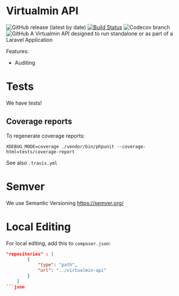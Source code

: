 # Virtualmin API
![GitHub release (latest by date)](https://img.shields.io/github/v/release/fintech-systems/virtualmin-api) [![Build Status](https://app.travis-ci.com/fintech-systems/virtualmin-api.svg?branch=main)](https://app.travis-ci.com/fintech-systems/virtualmin-api) ![Codecov branch](https://img.shields.io/codecov/c/github/fintech-systems/virtualmin-api/main) ![GitHub](https://img.shields.io/github/license/fintech-systems/virtualmin-api)
A Virtualmin API designed to run standalone or as part of a Laravel Application

Features:

- Auditing

# Tests

We have tests!

## Coverage reports

To regenerate coverage reports:

`XDEBUG_MODE=coverage ./vendor/bin/phpunit --coverage-html=tests/coverage-report`

See also `.travis.yml`

# Semver

We use Semantic Versioning
https://semver.org/

# Local Editing

For local editing, add this to `composer.json`:

```json
"repositories" : [
        {
            "type": "path",
            "url": "../virtualmin-api"
        }
    ]
```json